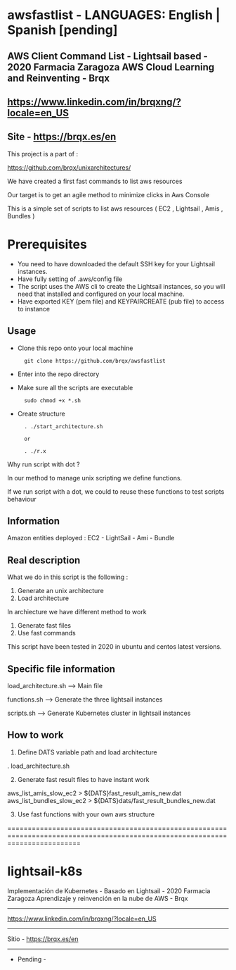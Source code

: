 # awsfastlist    - LANGUAGES: English | Spanish [pending]
AWS Client Command List - Lightsail based - 2020 Farmacia Zaragoza
AWS Cloud Learning and Reinventing - Brqx 
--------------------------------------------------------------------------------------------
https://www.linkedin.com/in/brqxng/?locale=en_US
--------------------------------------------------------------------------------------------
Site - https://brqx.es/en
--------------------------------------------------------------------------------------------
This project is a part of : 

https://github.com/brqx/unixarchitectures/

We have created a first fast commands to list aws resources

Our target is to get an agile method to minimize clicks in Aws Console

This is a simple set of scripts to list aws resources ( EC2 , Lightsail , Amis , Bundles )

# Prerequisites

* You need to have downloaded the default SSH key for your Lightsail instances.
* Have fully setting of .aws/config file
* The script uses the AWS cli to create the Lightsail instances, so you will need that installed and configured on your local machine. 
* Have exported KEY (pem file) and KEYPAIRCREATE (pub file) to access to instance

## Usage

* Clone this repo onto your local machine

        git clone https://github.com/brqx/awsfastlist

* Enter into the repo directory

* Make sure all the scripts are executable

        sudo chmod +x *.sh

* Create structure

        . ./start_architecture.sh 
        
        or
        
        . ./r.x
        
Why run script with dot ? 

In our method to manage unix scripting we define functions. 

If we run script with a dot, we could to reuse these functions to test scripts behaviour

## Information

Amazon entities deployed : EC2 - LightSail - Ami - Bundle

## Real description 

What we do in this script is the following : 

1. Generate an unix architecture
2. Load architecture

In archiecture we have different method to work

1. Generate fast files
2. Use fast commands 

This script have been tested in 2020 in ubuntu and centos latest versions.

## Specific file information

load_architecture.sh         --> Main file

functions.sh       --> Generate the three lightsail instances

scripts.sh            --> Generate Kubernetes cluster in lightsail instances

## How to work

1. Define DATS variable path and load architecture

. load_architecture.sh

2. Generate fast result files to have instant work

aws_list_amis_slow_ec2    > ${DATS}fast_result_amis_new.dat 
aws_list_bundles_slow_ec2 > ${DATS}dats/fast_result_bundles_new.dat 


3. Use fast functions with your own aws structure

==============================================================================================================================

# lightsail-k8s
Implementación de Kubernetes - Basado en Lightsail - 2020 Farmacia Zaragoza
Aprendizaje y reinvención en la nube de AWS - Brqx
-------------------------------------------------- ------------------------------------------
https://www.linkedin.com/in/brqxng/?locale=en_US
-------------------------------------------------- ------------------------------------------
Sitio - https://brqx.es/en
-------------------------------------------------- ------------------------------------------

- Pending - 
